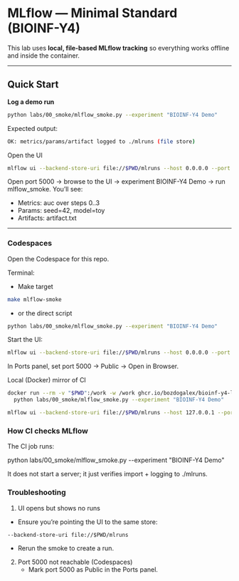 # MLflow — Minimal Standard (BIOINF-Y4)

This lab uses **local, file-based MLflow tracking** so everything works offline and inside the container.

---

## Quick Start

**Log a demo run**
```bash
python labs/00_smoke/mlflow_smoke.py --experiment "BIOINF-Y4 Demo"
```

Expected output:
```bash
OK: metrics/params/artifact logged to ./mlruns (file store)
```

Open the UI
```bash
mlflow ui --backend-store-uri file://$PWD/mlruns --host 0.0.0.0 --port 5000
```

Open port 5000 → browse to the UI → experiment BIOINF-Y4 Demo → run mlflow_smoke.
You’ll see:
- Metrics: auc over steps 0..3
- Params: seed=42, model=toy
- Artifacts: artifact.txt

--- 

### Codespaces

Open the Codespace for this repo.

Terminal:

- Make target
```bash
make mlflow-smoke
```
- or the direct script
```bash
python labs/00_smoke/mlflow_smoke.py --experiment "BIOINF-Y4 Demo"
```
Start the UI:
```bash
mlflow ui --backend-store-uri file://$PWD/mlruns --host 0.0.0.0 --port 5000
```

In Ports panel, set port 5000 → Public → Open in Browser.

Local (Docker) mirror of CI
```bash
docker run --rm -v "$PWD":/work -w /work ghcr.io/bozdogalex/bioinf-y4-lab:base \
  python labs/00_smoke/mlflow_smoke.py --experiment "BIOINF-Y4 Demo"

mlflow ui --backend-store-uri file://$PWD/mlruns --host 127.0.0.1 --port 5000
```
### How CI checks MLflow

The CI job runs:

python labs/00_smoke/mlflow_smoke.py --experiment "BIOINF-Y4 Demo"

It does not start a server; it just verifies import + logging to ./mlruns.

### Troubleshooting

1. UI opens but shows no runs
- Ensure you’re pointing the UI to the same store:
```
--backend-store-uri file://$PWD/mlruns
```
- Rerun the smoke to create a run.
2. Port 5000 not reachable (Codespaces)
    - Mark port 5000 as Public in the Ports panel.